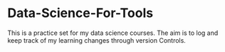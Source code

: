# Data-Science-For-Tools
This is a practice set for my data science courses. The aim is to log and keep track of my learning changes through version Controls.
